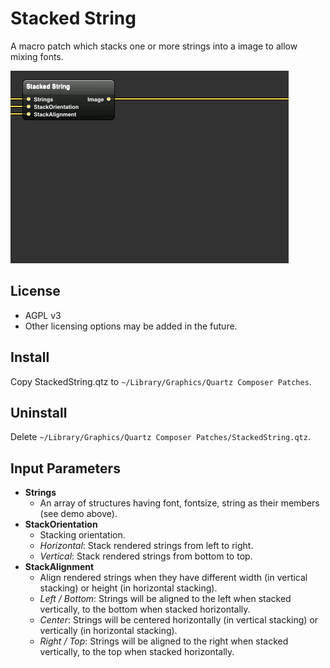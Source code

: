 # Stacked String

A macro patch which stacks one or more strings into a image to allow mixing fonts.

![Demo](demo.gif)

## License

* AGPL v3
* Other licensing options may be added in the future.

## Install

Copy StackedString.qtz to `~/Library/Graphics/Quartz Composer Patches`.

## Uninstall

Delete `~/Library/Graphics/Quartz Composer Patches/StackedString.qtz`.

## Input Parameters

* __Strings__
    * An array of structures having font, fontsize, string as their members (see demo above).
* __StackOrientation__
    * Stacking orientation.
    * *Horizontal*: Stack rendered strings from left to right.
    * *Vertical*: Stack rendered strings from bottom to top.
* __StackAlignment__
    * Align rendered strings when they have different width (in vertical stacking) or height (in horizontal stacking).
    * *Left / Bottom*: Strings will be aligned to the left when stacked vertically, to the bottom when stacked horizontally.
    * *Center*: Strings will be centered horizontally (in vertical stacking) or vertically (in horizontal stacking).
    * *Right / Top*: Strings will be aligned to the right when stacked vertically, to the top when stacked horizontally.
